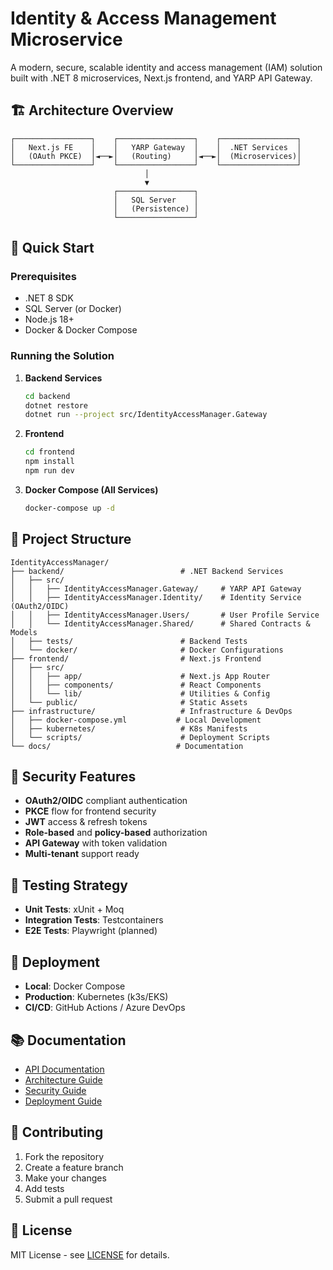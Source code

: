 # Identity & Access Management Microservice

A modern, secure, scalable identity and access management (IAM) solution built with .NET 8 microservices, Next.js frontend, and YARP API Gateway.

## 🏗️ Architecture Overview

```
┌─────────────────┐    ┌─────────────────┐    ┌─────────────────┐
│   Next.js FE    │    │   YARP Gateway  │    │  .NET Services  │
│   (OAuth PKCE)  │◄──►│   (Routing)     │◄──►│  (Microservices)│
└─────────────────┘    └─────────────────┘    └─────────────────┘
                              │
                              ▼
                       ┌─────────────────┐
                       │   SQL Server    │
                       │   (Persistence) │
                       └─────────────────┘
```

## 🚀 Quick Start

### Prerequisites
- .NET 8 SDK
- SQL Server (or Docker)
- Node.js 18+
- Docker & Docker Compose

### Running the Solution

1. **Backend Services**
   ```bash
   cd backend
   dotnet restore
   dotnet run --project src/IdentityAccessManager.Gateway
   ```

2. **Frontend**
   ```bash
   cd frontend
   npm install
   npm run dev
   ```

3. **Docker Compose (All Services)**
   ```bash
   docker-compose up -d
   ```

## 📁 Project Structure

```
IdentityAccessManager/
├── backend/                          # .NET Backend Services
│   ├── src/
│   │   ├── IdentityAccessManager.Gateway/     # YARP API Gateway
│   │   ├── IdentityAccessManager.Identity/    # Identity Service (OAuth2/OIDC)
│   │   ├── IdentityAccessManager.Users/       # User Profile Service
│   │   └── IdentityAccessManager.Shared/      # Shared Contracts & Models
│   ├── tests/                        # Backend Tests
│   └── docker/                       # Docker Configurations
├── frontend/                         # Next.js Frontend
│   ├── src/
│   │   ├── app/                      # Next.js App Router
│   │   ├── components/               # React Components
│   │   └── lib/                      # Utilities & Config
│   └── public/                       # Static Assets
├── infrastructure/                   # Infrastructure & DevOps
│   ├── docker-compose.yml           # Local Development
│   ├── kubernetes/                   # K8s Manifests
│   └── scripts/                      # Deployment Scripts
└── docs/                            # Documentation
```

## 🔐 Security Features

- **OAuth2/OIDC** compliant authentication
- **PKCE** flow for frontend security
- **JWT** access & refresh tokens
- **Role-based** and **policy-based** authorization
- **API Gateway** with token validation
- **Multi-tenant** support ready

## 🧪 Testing Strategy

- **Unit Tests**: xUnit + Moq
- **Integration Tests**: Testcontainers
- **E2E Tests**: Playwright (planned)

## 🚀 Deployment

- **Local**: Docker Compose
- **Production**: Kubernetes (k3s/EKS)
- **CI/CD**: GitHub Actions / Azure DevOps

## 📚 Documentation

- [API Documentation](./docs/api.md)
- [Architecture Guide](./docs/architecture.md)
- [Security Guide](./docs/security.md)
- [Deployment Guide](./docs/deployment.md)

## 🤝 Contributing

1. Fork the repository
2. Create a feature branch
3. Make your changes
4. Add tests
5. Submit a pull request

## 📄 License

MIT License - see [LICENSE](LICENSE) for details. 